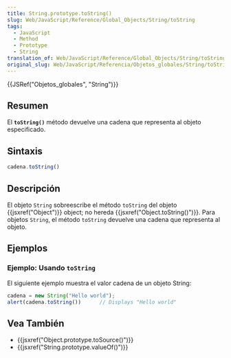 ```yaml
---
title: String.prototype.toString()
slug: Web/JavaScript/Reference/Global_Objects/String/toString
tags:
  - JavaScript
  - Method
  - Prototype
  - String
translation_of: Web/JavaScript/Reference/Global_Objects/String/toString
original_slug: Web/JavaScript/Referencia/Objetos_globales/String/toString
---
```

{{JSRef("Objetos_globales", "String")}}

## Resumen

El **`toString()`** método devuelve una cadena que representa al objeto especificado.

## Sintaxis

```js
cadena.toString()
```

## Descripción

El objeto `String` sobreescribe el método `toString` del objeto {{jsxref("Object")}} object; no hereda {{jsxref("Object.toString()")}}. Para objetos `String`, el método `toString` devuelve una cadena que representa al objeto.

## Ejemplos

### Ejemplo: Usando `toString`

El siguiente ejemplo muestra el valor cadena de un objeto String:

```js
cadena = new String("Hello world");
alert(cadena.toString())      // Displays "Hello world"
```

## Vea También

- {{jsxref("Object.prototype.toSource()")}}
- {{jsxref("String.prototype.valueOf()")}}
